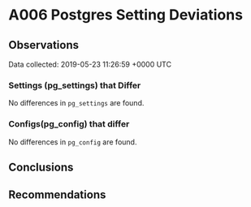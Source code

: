 # A006 Postgres Setting Deviations #

## Observations ##
Data collected: 2019-05-23 11:26:59 +0000 UTC  

### Settings (pg_settings) that Differ ###

No differences in `pg_settings` are found.

### Configs(pg_config) that differ ###

No differences in `pg_config` are found.



## Conclusions ##


## Recommendations ##

